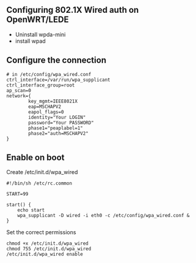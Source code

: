 Configuring 802.1X Wired auth on OpenWRT/LEDE
---------------------------------------------

- Uninstall wpda-mini
- install wpad

Configure the connection
------------------------
````
# in /etc/config/wpa_wired.conf
ctrl_interface=/var/run/wpa_supplicant
ctrl_interface_group=root
ap_scan=0
network={
        key_mgmt=IEEE8021X
        eap=MSCHAPV2
        eapol_flags=0
        identity="Your LOGIN"
        password="Your PASSWORD"
        phase1="peaplabel=1"
        phase2="auth=MSCHAPV2"
}
````

Enable on boot
--------------

Create /etc/init.d/wpa_wired
````
#!/bin/sh /etc/rc.common
 
START=99
 
start() {
    echo start
    wpa_supplicant -D wired -i eth0 -c /etc/config/wpa_wired.conf &
}
````

Set the correct permissions
````
chmod +x /etc/init.d/wpa_wired
chmod 755 /etc/init.d/wpa_wired
/etc/init.d/wpa_wired enable 
````
